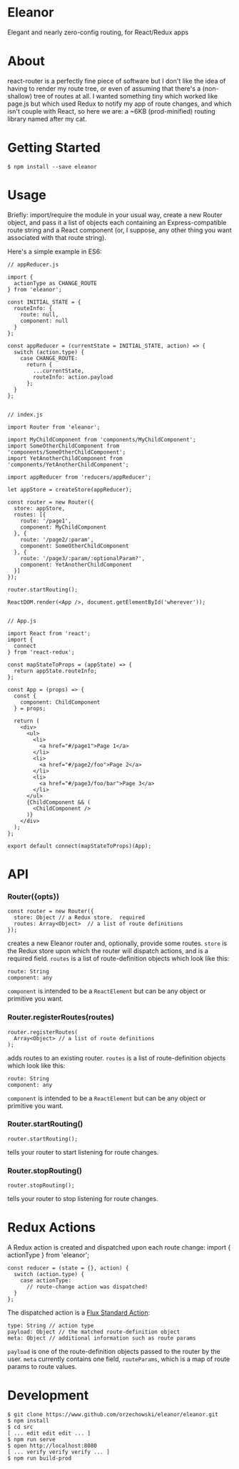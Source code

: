 # Eleanor
Elegant and nearly zero-config routing, for React/Redux apps
# About
react-router is a perfectly fine piece of software but I don't like the idea of having to render my route tree, or even of assuming that there's a (non-shallow) tree of routes at all.  I wanted something tiny which worked like page.js but which used Redux to notify my app of route changes, and which isn't couple with React, so here we are: a ~6KB (prod-minified) routing library named after my cat.
# Getting Started
    $ npm install --save eleanor
# Usage
Briefly: import/require the module in your usual way, create a new Router object, and pass it a list of objects each containing an Express-compatible route string and a React component (or, I suppose, any other thing you want associated with that route string).

Here's a simple example in ES6:

    // appReducer.js
    
    import {
      actionType as CHANGE_ROUTE
    } from 'eleanor';
    
    const INITIAL_STATE = {
      routeInfo: {
        route: null,
        component: null
      }
    };
    
    const appReducer = (currentState = INITIAL_STATE, action) => {
      switch (action.type) {
        case CHANGE_ROUTE:
          return {
            ...currentState,
            routeInfo: action.payload
          };
      }
    };
    
    
    // index.js
    
    import Router from 'eleanor';
    
    import MyChildComponent from 'components/MyChildComponent';
    import SomeOtherChildComponent from 'components/SomeOtherChildComponent';
    import YetAnotherChildComponent from 'components/YetAnotherChildComponent';
    
    import appReducer from 'reducers/appReducer';
    
    let appStore = createStore(appReducer);
    
    const router = new Router({
      store: appStore,
      routes: [{
        route: '/page1',
        component: MyChildComponent
      }, {
        route: '/page2/:param',
        component: SomeOtherChildComponent
      }, {
        route: '/page3/:param/:optionalParam?',
        component: YetAnotherChildComponent
      }]
    });
    
    router.startRouting();
    
    ReactDOM.render(<App />, document.getElementById('wherever'));
    
    
    // App.js
    
    import React from 'react';
    import {
      connect
    } from 'react-redux';
    
    const mapStateToProps = (appState) => {
      return appState.routeInfo;
    };

    const App = (props) => {
      const {
        component: ChildComponent
      } = props;
      
      return (
        <div>
          <ul>
            <li>
              <a href="#/page1">Page 1</a>
            </li>
            <li>
              <a href="#/page2/foo">Page 2</a>
            </li>
            <li>
              <a href="#/page3/foo/bar">Page 3</a>
            </li>
          </ul>
          {ChildComponent && (
            <ChildComponent />
          )}
        </div>
      );
    };
    
    export default connect(mapStateToProps)(App);
# API
### Router({opts})
    const router = new Router({
      store: Object // a Redux store.  required
      routes: Array<Object>  // a list of route definitions
    });
creates a new Eleanor router and, optionally, provide some routes.  `store` is the Redux store upon which the router will dispatch actions, and is a required field.  `routes` is a list of route-definition objects which look like this:

    route: String
    component: any
    
`component` is intended to be a `ReactElement` but can be any object or primitive you want.
### Router.registerRoutes(routes)
    router.registerRoutes(
      Array<Object> // a list of route definitions
    );
adds routes to an existing router.  `routes` is a list of route-definition objects which look like this:

    route: String
    component: any
    
`component` is intended to be a `ReactElement` but can be any object or primitive you want.
### Router.startRouting()
    router.startRouting();
tells your router to start listening for route changes.
### Router.stopRouting()
    router.stopRouting();
tells your router to stop listening for route changes.
# Redux Actions
A Redux action is created and dispatched upon each route change:
    import {
      actionType
    } from 'eleanor';
    
    const reducer = (state = {}, action) {
      switch (action.type) {
        case actionType:
          // route-change action was dispatched!
      }
    };
The dispatched action is a [Flux Standard Action](https://github.com/acdlite/flux-standard-action):

    type: String // action type
    payload: Object // the matched route-definition object
    meta: Object // additional information such as route params
`payload` is one of the route-definition objects passed to the router by the user.  `meta` currently contains one field, `routeParams`, which is a map of route params to route values.
# Development
    $ git clone https://www.github.com/orzechowski/eleanor/eleanor.git
    $ npm install
    $ cd src
    [ ... edit edit edit ... ]
    $ npm run serve
    $ open http://localhost:8080
    [ ... verify verify verify ... ]
    $ npm run build-prod
